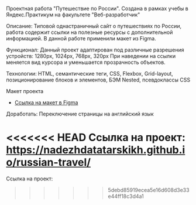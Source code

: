 Проектная работа "Путешествие по России". Создана в рамках учебы в Яндекс.Практикум на факультете "Веб-разработчик"

Описание: Типовой однастраничный сайт о путешествиях по России, работа содержит ссылки на полезные ресурсы с дополнительной информацией. В данной работе применили макет из Figma.

Функционал: Данный проект адаптирован под различные разрешения устройств: 1280px, 1024px, 768px, 320px
При наведении на ссылки меняется вид курсора и уменьшается прозрачность объектов.

Технологии: HTML, семантические теги, CSS, Flexbox, Grid-layout, позиционирование блоков и элементов, БЭМ Nested, псевдоклассы CSS

Макет проекта
* [Ссылка на макет в Figma](https://www.figma.com/file/5S2WSbEFL6awjVWJ0NWL8Q/Sprint-3_-Russia-_-desktop-mobile?node-id=28503%3A0)

Доработать: Переключение страницы на английский язык

<<<<<<< HEAD
Ссылка на проект: https://nadezhdatatarskikh.github.io/russian-travel/
=======
Ссылка на проект:  
>>>>>>> 5debd85919ecea5e16d608d3e33e44ff18c3d4a1
